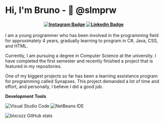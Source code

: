 # Hi, I'm Bruno - 👾 @slmprw

<h4 align="center">

[![Instagram Badge](https://img.shields.io/badge/Instagram-E4405F?style=for-the-badge&logo=instagram&logoColor=white)]((https://www.instagram.com/slmmy.prw/))
[![Linkedin Badge](https://img.shields.io/badge/-Linkedin-blue?style=for-the-badge&logo=Linkedin&logoColor=white&link=https://github.com/bruno-de-oliveira-santos-650019228/)]((https://www.linkedin.com/in/bruno-de-oliveira-santos-650019228))


</h4>

I am a young programmer who has been involved in the programming field for approximately 4 years, gradually learning to program in C#, Java, CSS, and HTML.

Currently, I am pursuing a degree in Computer Science at the university. I have completed the first semester and recently finished a project that is featured in my repositories.

One of my biggest projects so far has been a learning assistance program for programming called Synapses. This project demanded a lot of time and effort, and personally, I believe I did a good job.

**Development Tools**

  ![Visual Studio Code](https://img.shields.io/badge/Visual%20Studio%20Code-0078d7.svg?style=for-the-badge&logo=visual-studio-code&logoColor=white)
  ![NetBeans IDE](https://img.shields.io/badge/NetBeansIDE-1B6AC6.svg?style=for-the-badge&logo=apache-netbeans-ide&logoColor=white)

![blxcszz GitHub stats](https://github-readme-stats.vercel.app/api/top-langs/?username=blxcszz&theme=dark)
